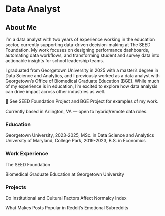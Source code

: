 # Data Analyst

## About Me
I’m a data analyst with two years of experience working in the education sector, currently supporting data-driven decision-making at The SEED Foundation. My work focuses on designing performance dashboards, automating data workflows, and transforming student and survey data into actionable insights for school leadership teams.

I graduated from Georgetown University in 2025 with a master’s degree in Data Science and Analytics, and I previously worked as a data analyst with Georgetown’s Office of Biomedical Graduate Education (BGE). While much of my experience is in education, I’m excited to explore how data analysis can drive impact across other industries as well.

📌 See SEED Foundation Project and BGE Project for examples of my work.

Currently based in Arlington, VA — open to hybrid/remote data roles.

### Education
Georgetown University, 2023-2025, MSc. in Data Science and Analytics
University of Maryland, College Park, 2019-2023, B.S. in Economics

### Work Experience
The SEED Foundation


Biomedical Graduate Education at Georgetown University


### Projects
Do Institutional and Cultural Factors Affect Normalcy Index

What Makes Posts Popular in Reddit’s Emotional Subreddits 


